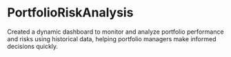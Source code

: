 # PortfolioRiskAnalysis
Created a dynamic dashboard to monitor and analyze portfolio performance and risks using historical data, helping portfolio managers make informed decisions quickly.
